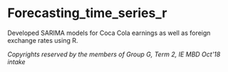 # Forecasting_time_series_r

Developed SARIMA models for Coca Cola earnings as well as foreign exchange rates using R. 

*Copyrights reserved by the members of Group G, Term 2, IE MBD Oct'18 intake*
